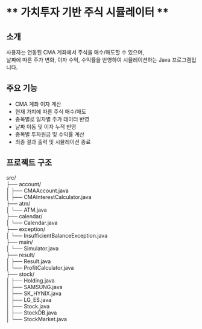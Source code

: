 # ** 가치투자 기반 주식 시뮬레이터 **

## 소개  
사용자는 연동된 CMA 계좌에서 주식을 매수/매도할 수 있으며,  
날짜에 따른 주가 변화, 이자 수익, 수익률을 반영하여 시뮬레이션하는 Java 프로그램입니다.

## 주요 기능
   - CMA 계좌 이자 계산
   - 현재 가치에 따른 주식 매수/매도
   - 종목별로 일자별 주가 데이터 반영
   - 날짜 이동 및 이자 누적 반영
   - 종목별 투자원금 및 수익률 계산
   - 최종 결과 출력 및 시뮬레이션 종료

## 프로젝트 구조  
  src/  
    ├── account/  
    │   ├── CMAAccount.java   
    │   ├── CMAInterestCalculator.java  
    ├── atm/  
    │   └── ATM.java  
    ├── calendar/  
    │   └── Calendar.java  
    ├── exception/  
    │   └── InsufficientBalanceException.java  
    ├── main/  
    │   └── Simulator.java  
    ├── result/  
    │   ├── Result.java  
    │   └── ProfitCalculator.java  
    ├── stock/  
    │   ├── Holding.java  
    │   ├── SAMSUNG.java  
    │   ├── SK_HYNIX.java  
    │   ├── LG_ES.java  
    │   ├── Stock.java  
    │   ├── StockDB.java  
    │   └── StockMarket.java  
